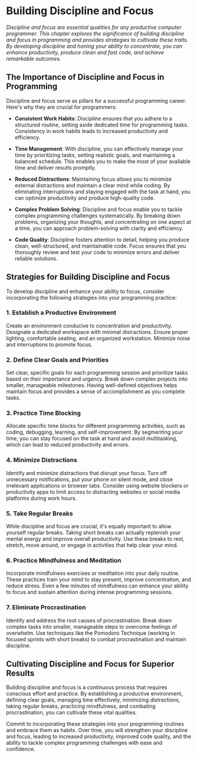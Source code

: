Building Discipline and Focus
======================================

*Discipline and focus are essential qualities for any productive computer programmer. This chapter explores the significance of building discipline and focus in programming and provides strategies to cultivate these traits. By developing discipline and honing your ability to concentrate, you can enhance productivity, produce clean and fast code, and achieve remarkable outcomes.*

The Importance of Discipline and Focus in Programming
-----------------------------------------------------

Discipline and focus serve as pillars for a successful programming career. Here's why they are crucial for programmers:

* **Consistent Work Habits**: Discipline ensures that you adhere to a structured routine, setting aside dedicated time for programming tasks. Consistency in work habits leads to increased productivity and efficiency.

* **Time Management**: With discipline, you can effectively manage your time by prioritizing tasks, setting realistic goals, and maintaining a balanced schedule. This enables you to make the most of your available time and deliver results promptly.

* **Reduced Distractions**: Maintaining focus allows you to minimize external distractions and maintain a clear mind while coding. By eliminating interruptions and staying engaged with the task at hand, you can optimize productivity and produce high-quality code.

* **Complex Problem Solving**: Discipline and focus enable you to tackle complex programming challenges systematically. By breaking down problems, organizing your thoughts, and concentrating on one aspect at a time, you can approach problem-solving with clarity and efficiency.

* **Code Quality**: Discipline fosters attention to detail, helping you produce clean, well-structured, and maintainable code. Focus ensures that you thoroughly review and test your code to minimize errors and deliver reliable solutions.

Strategies for Building Discipline and Focus
--------------------------------------------

To develop discipline and enhance your ability to focus, consider incorporating the following strategies into your programming practice:

### 1. Establish a Productive Environment

Create an environment conducive to concentration and productivity. Designate a dedicated workspace with minimal distractions. Ensure proper lighting, comfortable seating, and an organized workstation. Minimize noise and interruptions to promote focus.

### 2. Define Clear Goals and Priorities

Set clear, specific goals for each programming session and prioritize tasks based on their importance and urgency. Break down complex projects into smaller, manageable milestones. Having well-defined objectives helps maintain focus and provides a sense of accomplishment as you complete tasks.

### 3. Practice Time Blocking

Allocate specific time blocks for different programming activities, such as coding, debugging, learning, and self-improvement. By segmenting your time, you can stay focused on the task at hand and avoid multitasking, which can lead to reduced productivity and errors.

### 4. Minimize Distractions

Identify and minimize distractions that disrupt your focus. Turn off unnecessary notifications, put your phone on silent mode, and close irrelevant applications or browser tabs. Consider using website blockers or productivity apps to limit access to distracting websites or social media platforms during work hours.

### 5. Take Regular Breaks

While discipline and focus are crucial, it's equally important to allow yourself regular breaks. Taking short breaks can actually replenish your mental energy and improve overall productivity. Use these breaks to rest, stretch, move around, or engage in activities that help clear your mind.

### 6. Practice Mindfulness and Meditation

Incorporate mindfulness exercises or meditation into your daily routine. These practices train your mind to stay present, improve concentration, and reduce stress. Even a few minutes of mindfulness can enhance your ability to focus and sustain attention during intense programming sessions.

### 7. Eliminate Procrastination

Identify and address the root causes of procrastination. Break down complex tasks into smaller, manageable steps to overcome feelings of overwhelm. Use techniques like the Pomodoro Technique (working in focused sprints with short breaks) to combat procrastination and maintain discipline.

Cultivating Discipline and Focus for Superior Results
-----------------------------------------------------

Building discipline and focus is a continuous process that requires conscious effort and practice. By establishing a productive environment, defining clear goals, managing time effectively, minimizing distractions, taking regular breaks, practicing mindfulness, and combating procrastination, you can cultivate these vital qualities.

Commit to incorporating these strategies into your programming routines and embrace them as habits. Over time, you will strengthen your discipline and focus, leading to increased productivity, improved code quality, and the ability to tackle complex programming challenges with ease and confidence.
